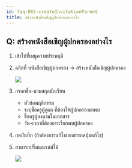 ```yaml
---
id: faq-065-createInvitationParent
title: สร้างหนังสือเชิญผู้ปกครองอย่างไร
---
```


## Q: สร้างหนังสือเชิญผู้ปกครองอย่างไร

1. เข้าไปที่เมนูความประพฤติ
2. คลิกที่ หนังสือเชิญผู้ปกครอง -> สร้างหนังสือเชิญผู้ปกครอง

    ![](/img/manual/faq/65-1.gif)

3. กรอกชื่อ-นามสกุลนักเรียน
    * หัวข้อพฤติกรรม
    * ระบุชื่อครูผู้ดูแล ที่ต้องให้ผู้ปกครองมาพบ
    * ชื่อครูผู้ลงนามในเอกสาร
    * วัน-เวลาที่ต้องการเรียกพบผู้ปกครอง
4. กดบันทึก (ถ้าต้องการแก้ไขเอกสารกดปุ่มแก้ไข)
5. สามารถปริ้นและเซฟได้

    ![](/img/manual/faq/65-2.gif)
